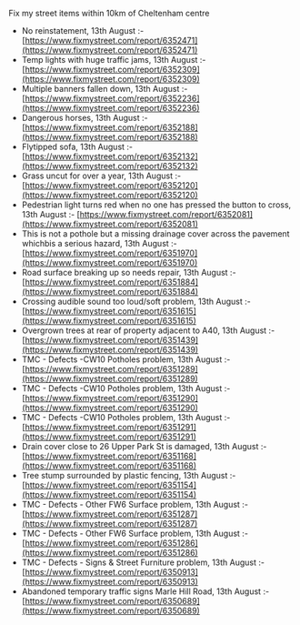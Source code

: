 Fix my street items within 10km of Cheltenham centre

<!-- fix_marker starts -->

- No reinstatement, 13th August :- [https://www.fixmystreet.com/report/6352471](https://www.fixmystreet.com/report/6352471)
- Temp lights with huge traffic jams, 13th August :- [https://www.fixmystreet.com/report/6352309](https://www.fixmystreet.com/report/6352309)
- Multiple banners fallen down, 13th August :- [https://www.fixmystreet.com/report/6352236](https://www.fixmystreet.com/report/6352236)
- Dangerous horses, 13th August :- [https://www.fixmystreet.com/report/6352188](https://www.fixmystreet.com/report/6352188)
- Flytipped sofa, 13th August :- [https://www.fixmystreet.com/report/6352132](https://www.fixmystreet.com/report/6352132)
- Grass uncut for over a year, 13th August :- [https://www.fixmystreet.com/report/6352120](https://www.fixmystreet.com/report/6352120)
- Pedestrian light turns red when no one has pressed the button to cross, 13th August :- [https://www.fixmystreet.com/report/6352081](https://www.fixmystreet.com/report/6352081)
- This is not a pothole but a missing drainage cover across the pavement whichbis a serious hazard, 13th August :- [https://www.fixmystreet.com/report/6351970](https://www.fixmystreet.com/report/6351970)
- Road surface breaking up so needs repair, 13th August :- [https://www.fixmystreet.com/report/6351884](https://www.fixmystreet.com/report/6351884)
- Crossing audible sound too loud/soft problem, 13th August :- [https://www.fixmystreet.com/report/6351615](https://www.fixmystreet.com/report/6351615)
- Overgrown trees at rear of property adjacent to A40, 13th August :- [https://www.fixmystreet.com/report/6351439](https://www.fixmystreet.com/report/6351439)
- TMC - Defects -CW10 Potholes problem, 13th August :- [https://www.fixmystreet.com/report/6351289](https://www.fixmystreet.com/report/6351289)
- TMC - Defects -CW10 Potholes problem, 13th August :- [https://www.fixmystreet.com/report/6351290](https://www.fixmystreet.com/report/6351290)
- TMC - Defects -CW10 Potholes problem, 13th August :- [https://www.fixmystreet.com/report/6351291](https://www.fixmystreet.com/report/6351291)
- Drain cover close to 26 Upper Park St is damaged, 13th August :- [https://www.fixmystreet.com/report/6351168](https://www.fixmystreet.com/report/6351168)
- Tree stump surrounded by plastic fencing, 13th August :- [https://www.fixmystreet.com/report/6351154](https://www.fixmystreet.com/report/6351154)
- TMC - Defects - Other FW6  Surface problem, 13th August :- [https://www.fixmystreet.com/report/6351287](https://www.fixmystreet.com/report/6351287)
- TMC - Defects - Other FW6  Surface problem, 13th August :- [https://www.fixmystreet.com/report/6351286](https://www.fixmystreet.com/report/6351286)
- TMC - Defects - Signs & Street Furniture problem, 13th August :- [https://www.fixmystreet.com/report/6350913](https://www.fixmystreet.com/report/6350913)
- Abandoned temporary traffic signs Marle Hill Road, 13th August :- [https://www.fixmystreet.com/report/6350689](https://www.fixmystreet.com/report/6350689)

<!-- fix_marker ends -->